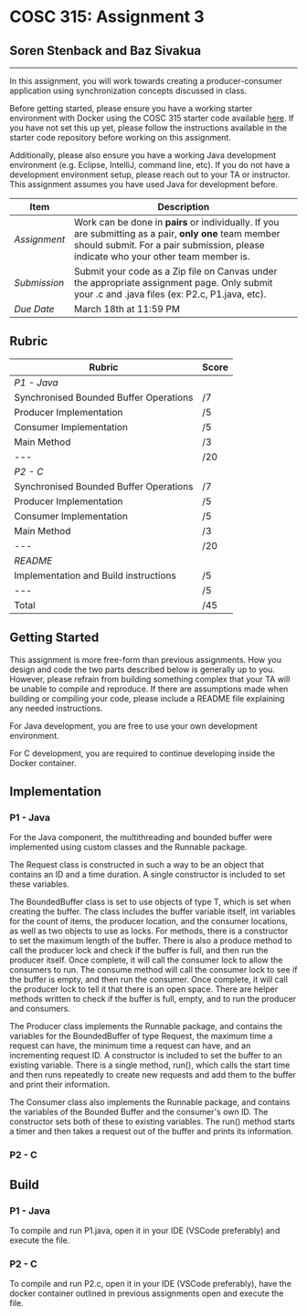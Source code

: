 # COSC 315: Assignment 3

## Soren Stenback and Baz Sivakua

---

In this assignment, you will work towards creating a producer-consumer application using synchronization concepts discussed in class.

Before getting started, please ensure you have a working starter environment with Docker using the COSC 315 starter code available [here](https://github.com/brikwerk/cosc315-starter). If you have not set this up yet, please follow the instructions available in the starter code repository before working on this assignment.

Additionally, please also ensure you have a working Java development environment (e.g.
Eclipse, IntelliJ, command line, etc). If you do not have a development environment setup,
please reach out to your TA or instructor. This assignment assumes you have used Java for
development before.

| Item | Description |
| --- | --- |
| *Assignment* | Work can be done in **pairs** or individually. If you are submitting as a pair, **only one** team member should submit. For a pair submission, please indicate who your other team member is. |
| *Submission* | Submit your code as a Zip file on Canvas under the appropriate assignment page. Only submit your .c and .java files (ex: P2.c, P1.java, etc).
| *Due Date* | March 18th at 11:59 PM |

## Rubric

| Rubric | Score |
| --- | --- |
| *P1 - Java* | |
| Synchronised Bounded Buffer Operations | /7 |
| Producer Implementation | /5 |
| Consumer Implementation | /5 |
| Main Method | /3 |
| --- | /20 |
| *P2 - C* | |
| Synchronised Bounded Buffer Operations | /7 |
| Producer Implementation | /5 |
| Consumer Implementation | /5 |
| Main Method | /3 |
| --- | /20 |
| *README* | |
| Implementation and Build instructions | /5 |
| --- | /5 |
| Total | /45 |

## Getting Started

This assignment is more free-form than previous assignments. How you design and code the two parts described below is generally up to you. However, please refrain from building something complex that your TA will be unable to compile and reproduce. If there are assumptions made when building or compiling your code, please include a README file explaining any needed instructions.

For Java development, you are free to use your own development environment.

For C development, you are required to continue developing inside the Docker container.

## Implementation

### P1 - Java

For the Java component, the multithreading and bounded buffer were implemented using custom classes and the Runnable package.

The Request class is constructed in such a way to be an object that contains an ID and a time duration. A single constructor is included to set these variables.

The BoundedBuffer class is set to use objects of type T, which is set when creating the buffer. The class includes the buffer variable itself, int variables for the count of items, the producer location, and the consumer locations, as well as two objects to use as locks. For methods, there is a constructor to set the maximum length of the buffer. There is also a produce method to call the producer lock and check if the buffer is full, and then run the producer itself. Once complete, it will call the consumer lock to allow the consumers to run. The consume method will call the consumer lock to see if the buffer is empty, and then run the consumer. Once complete, it will call the producer lock to tell it that there is an open space. There are helper methods written to check if the buffer is full, empty, and to run the producer and consumers.

The Producer class implements the Runnable package, and contains the variables for the BoundedBuffer of type Request, the maximum time a request can have, the minimum time a request can have, and an incrementing request ID. A constructor is included to set the buffer to an existing variable. There is a single method, run(), which calls the start time and then runs repeatedly to create new requests and add them to the buffer and print their information.

The Consumer class also implements the Runnable package, and contains the variables of the Bounded Buffer and the consumer's own ID. The constructor sets both of these to existing variables. The run() method starts a timer and then takes a request out of the buffer and prints its information.

### P2 - C

## Build

### P1 - Java

To compile and run P1.java, open it in your IDE (VSCode preferably) and execute the file.

### P2 - C

To compile and run P2.c,  open it in your IDE (VSCode preferably), have the docker container outlined in previous assignments open and execute the file.
